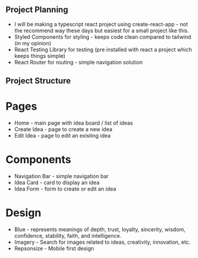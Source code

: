 ## Project Planning 
* I will be making a typescript react project using create-react-app - not the recommend way these days but easiest for a small project like this.
* Styled Components for styling  - keeps code clean compared to tailwind (in my opinion)
* React Testing Library for testing (pre installed with react a project which keeps things simple)
* React Router for routing - simple navigation solution

## Project Structure
# Pages
* Home - main page with idea board / list of ideas
* Create Idea - page to create a new idea
* Edit Idea - page to edit an existing idea

# Components
* Navigation Bar - simple navigation bar
* Idea Card - card to display an idea
* Idea Form - form to create or edit an idea

# Design
* Blue - represents meanings of depth, trust, loyalty, sincerity, wisdom, confidence, stability, faith, and intelligence.
* Imagery - Search for images related to ideas, creativity, innovation, etc.
* Repsonsize - Mobile first design






